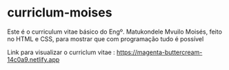 # curriclum-moises
Este é o curriculum vitae básico do Engº. Matukondele Mvuilo Moisés, feito no HTML e CSS, para mostrar que com programação tudo é possível

Link para visualizar o curriclum vitae : https://magenta-buttercream-14c0a9.netlify.app
